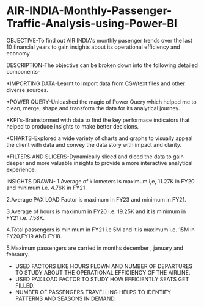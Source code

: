 # AIR-INDIA-Monthly-Passenger-Traffic-Analysis-using-Power-BI
OBJECTIVE-To find out AIR INDIA's monthly pasenger trends over the last 10 financial years to gain insights about its operational efficiency and  economy 

DESCRIPTION-The objective can be broken down into the following detailed components-

*IMPORTING DATA-Learnt to import data from CSV/text files and other diverse sources.

*POWER QUERY-Unleashed the magic of Power Query which helped me to clean, merge, shape and transform the data for its analytical journey.

*KPI's-Brainstormed with data to find the key performace indicators that helped to produce insights to make better decisions.

*CHARTS-Explored a wide variety of charts and graphs to visually appeal the client with data and convey the data story with impact and clarity.

*FILTERS AND SLICERS-Dynamically sliced and diced the data to gain deeper and more valuable insights to provide a more interactive analytical experience.

INSIGHTS DRAWN-
1.Average of kilometers is maximum i,e, 11.27K in FY20 and minimum i.e. 4.76K in FY21.

2.Average PAX LOAD Factor is maximum in FY23 and minimum in FY21.

3.Average of hours is maximum in FY20 i.e. 19.25K and it is minimum in FY21 i.e. 7.58K.

4.Total passengers is minimum in FY21 i.e 5M and it is maximum i.e. 15M in FY20,FY19 AND FY18.

5.Maximum passengers are carried in months december , january and febraury.

*  USED FACTORS LIKE HOURS FLOWN AND NUMBER OF DEPARTURES TO STUDY ABOUT THE OPERATIONAL EFFICIENCY OF THE AIRLINE.
*  USED PAX LOAD FACTOR TO STUDY HOW EFFICIENTLY SEATS GET FILLED.
*  NUMBER OF PASSENGERS TRAVELLING HELPS TO IDENTIFY PATTERNS AND SEASONS IN DEMAND.

